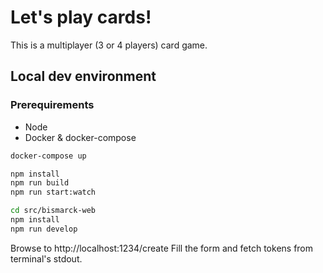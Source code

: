 # Let's play cards!

This is a multiplayer (3 or 4 players) card game.

## Local dev environment

### Prerequirements

* Node
* Docker & docker-compose


```sh
docker-compose up

npm install
npm run build
npm run start:watch

cd src/bismarck-web
npm install
npm run develop
```

Browse to http://localhost:1234/create
Fill the form and fetch tokens from terminal's stdout.
